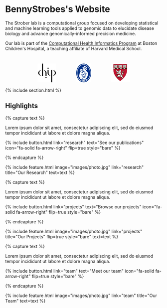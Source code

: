 ---
---

# BennyStrobes's Website

The Strober lab is a computational group focused on developing statistical and machine learning tools applied to genomic data to elucidate disease biology and advance genomically-informed precision medicine. 

Our lab is part of the [Computational Health Informatics Program](https://www.chip.org/) at Boston Children's Hospital, a teaching affiliate of Harvard Medical School.


<div style="text-align: center; margin-top: 40px;">
  <a href="https://chip.org" target="_blank"><img src="images/chip-logo.png" alt="CHIP" style="height:60px; margin:0 30px;"></a>
  <a href="https://www.childrenshospital.org/" target="_blank"><img src="images/BCH2.svg" alt="Boston Children's Hospital" style="height:60px; margin:0 30px;"></a>
  <a href="https://hms.harvard.edu/" target="_blank"><img src="images/HMS.png" alt="Harvard Medical School" style="height:60px; margin:0 30px;"></a>
</div>


{% include section.html %}

## Highlights

{% capture text %}

Lorem ipsum dolor sit amet, consectetur adipiscing elit, sed do eiusmod tempor incididunt ut labore et dolore magna aliqua.

{%
  include button.html
  link="research"
  text="See our publications"
  icon="fa-solid fa-arrow-right"
  flip=true
  style="bare"
%}

{% endcapture %}

{%
  include feature.html
  image="images/photo.jpg"
  link="research"
  title="Our Research"
  text=text
%}

{% capture text %}

Lorem ipsum dolor sit amet, consectetur adipiscing elit, sed do eiusmod tempor incididunt ut labore et dolore magna aliqua.

{%
  include button.html
  link="projects"
  text="Browse our projects"
  icon="fa-solid fa-arrow-right"
  flip=true
  style="bare"
%}

{% endcapture %}

{%
  include feature.html
  image="images/photo.jpg"
  link="projects"
  title="Our Projects"
  flip=true
  style="bare"
  text=text
%}

{% capture text %}

Lorem ipsum dolor sit amet, consectetur adipiscing elit, sed do eiusmod tempor incididunt ut labore et dolore magna aliqua.

{%
  include button.html
  link="team"
  text="Meet our team"
  icon="fa-solid fa-arrow-right"
  flip=true
  style="bare"
%}

{% endcapture %}

{%
  include feature.html
  image="images/photo.jpg"
  link="team"
  title="Our Team"
  text=text
%}
